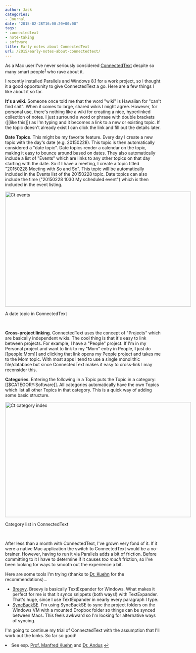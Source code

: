 ```yaml
---
author: Jack
categories:
- Journal
date: "2015-02-28T16:00:20+00:00"
tags:
- connectedtext
- note-taking
- software
title: Early notes about ConnectedText
url: /2015/early-notes-about-connectedtext/
---
```


As a Mac user I've never seriously considered [ConnectedText][1] despite so many smart people<sup id="fnref-4352-users"><a href="#fn-4352-users" rel="footnote">1</a></sup> who rave about it.

I recently installed Parallels and Windows 8.1 for a work project, so I thought it a good opportunity to give ConnectedText a go. Here are a few things I like about it so far.

**It's a wiki**. Someone once told me that the word "wiki" is Hawaiian for "can't find shit". When it comes to large, shared wikis I might agree. However, for personal use, there's nothing like a wiki for creating a nice, hyperlinked collection of notes. I just surround a word or phrase with double brackets ([[like this]]) as I'm typing and it becomes a link to a new or existing topic. If the topic doesn't already exist I can click the link and fill out the details later.

**Date Topics**. This might be my favorite feature. Every day I create a new topic with the day's date (e.g. 20150228). This topic is then automatically considered a "date topic". Date topics render a calendar on the topic, making it easy to bounce around based on dates. They also automatically include a list of "Events" which are links to any other topics on that day starting with the date. So if I have a meeting, I create a topic titled "20150228 Meeting with So and So". This topic will be automatically included in the Events list of the 20150228 topic. Date topics can also include the time ("20150228 1030 My scheduled event") which is then included in the event listing.

<div style="width: 610px" class="wp-caption alignnone">
  <img title="ct-events.png" src="/img/2015/02/ct-events.png" alt="Ct events" width="600" height="371" border="0" />
  
  <p class="wp-caption-text">
    A date topic in ConnectedText
  </p>
</div>

&nbsp;

**Cross-project linking**. ConnectedText uses the concept of "Projects" which are basically independent wikis. The cool thing is that it's easy to link between projects. For example, I have a "People" project. If I'm in my Personal project and want to link to my "Mom" entry in People, I just do [[people:Mom]] and clicking that link opens my People project and takes me to the Mom topic. With most apps I tend to use a single monolithic file/database but since ConnectedText makes it easy to cross-link I may reconsider this.

**Categories**. Entering the following in a Topic puts the Topic in a category: [[$CATEGORY:Software]]. All categories automatically have the own Topics which list all other Topics in that category. This is a quick way of adding some basic structure.

<div style="width: 610px" class="wp-caption alignnone">
  <img title="ct-category-index.png" src="/img/2015/02/ct-category-index.png" alt="Ct category index" width="600" height="371" border="0" />
  
  <p class="wp-caption-text">
    Category list in ConnectedText
  </p>
</div>

&nbsp;

After less than a month with ConnectedText, I've grown very fond of it. If it were a native Mac application the switch to ConnectedText would be a no-brainer. However, having to run it via Parallels adds a bit of friction. Before committing to it I have to determine if it causes _too much_ friction, so I've been looking for ways to smooth out the experience a bit.

Here are some tools I'm trying (thanks to [Dr. Kuehn][2] for the recommendations)&#8230;

  * [Breevy][3]. Breevy is basically TextExpander for Windows. What makes it perfect for me is that it syncs snippets (both ways!) with TextExpander. That's huge, since I use TextExpander in nearly every paragraph I type.
  * [SyncBackSE][4]. I'm using SyncBackSE to sync the project folders on the Windows VM with a mounted Dropbox folder so things can be synced between Macs. This feels awkward so I'm looking for alternative ways of syncing.

I'm going to continue my trial of ConnectedText with the assumption that I'll work out the kinks. So far so good!

<li id="fn-4352-users">
  See esp. <a href="http://takingnotenow.blogspot.com">Prof. Manfred Kuehn</a> and <a href="https://drandus.wordpress.com">Dr. Andus</a> <a href="#fnref-4352-users" rev="footnote">↩</a></fn></footnotes>

 [1]: http://connectedtext.com/
 [2]: http://takingnotenow.blogspot.com
 [3]: http://www.16software.com/breevy/
 [4]: http://www.2brightsparks.com/syncback/sbse.html